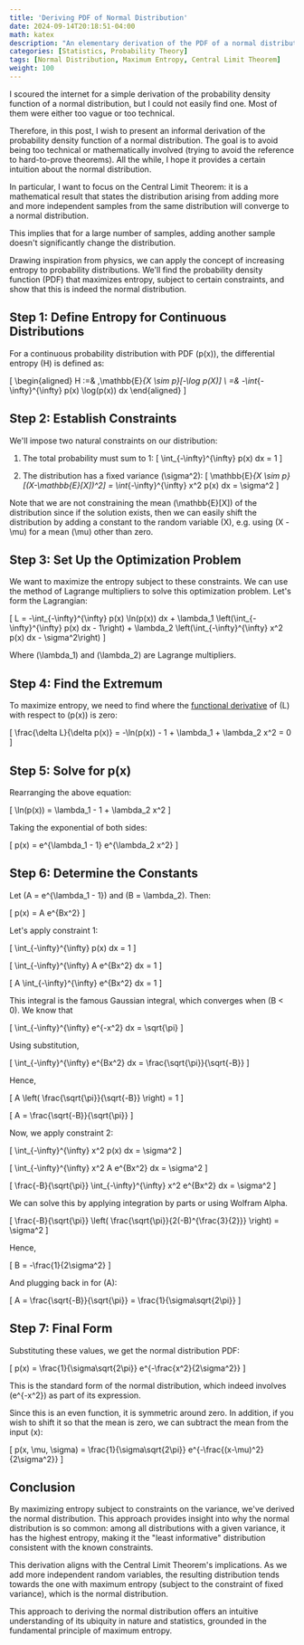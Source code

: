 ```yaml
---
title: 'Deriving PDF of Normal Distribution'
date: 2024-09-14T20:18:51-04:00
math: katex
description: "An elementary derivation of the PDF of a normal distribution."
categories: [Statistics, Probability Theory]
tags: [Normal Distribution, Maximum Entropy, Central Limit Theorem]
weight: 100
---
```


I scoured the internet for a simple derivation of the probability density function of a normal distribution, but I could not easily find one. Most of them were either too vague or too technical.

Therefore, in this post, I wish to present an informal derivation of the probability density function of a normal distribution. The goal is to avoid being too technical or mathematically involved (trying to avoid the reference to hard-to-prove theorems). All the while, I hope it provides a certain intuition about the normal distribution.

In particular, I want to focus on the Central Limit Theorem: it is a mathematical result that states the distribution arising from adding more and more independent samples from the same distribution will converge to a normal distribution.

This implies that for a large number of samples, adding another sample doesn't significantly change the distribution.

Drawing inspiration from physics, we can apply the concept of increasing entropy to probability distributions. We'll find the probability density function (PDF) that maximizes entropy, subject to certain constraints, and show that this is indeed the normal distribution.

## Step 1: Define Entropy for Continuous Distributions

For a continuous probability distribution with PDF \(p(x)\), the differential entropy \(H\) is defined as:

\[
\begin{aligned}
H :=& \,\mathbb{E}_{X \sim p}[-\log p(X)] \\
=& -\int_{-\infty}^{\infty} p(x) \log(p(x)) dx
\end{aligned}
\]

## Step 2: Establish Constraints

We'll impose two natural constraints on our distribution:

1. The total probability must sum to 1:
   \[
   \int_{-\infty}^{\infty} p(x) dx = 1
   \]

2. The distribution has a fixed variance \(\sigma^2\):
   \[
   \mathbb{E}_{X \sim p}[(X-\mathbb{E}[X])^2] = \int_{-\infty}^{\infty} x^2 p(x) dx = \sigma^2
   \]

Note that we are not constraining the mean \(\mathbb{E}[X]\) of the distribution since if the solution exists, then we can easily shift the distribution by adding a constant to the random variable \(X\), e.g. using \(X - \mu\) for a mean \(\mu\) other than zero.

## Step 3: Set Up the Optimization Problem

We want to maximize the entropy subject to these constraints. We can use the method of Lagrange multipliers to solve this optimization problem. Let's form the Lagrangian:

\[
L = -\int_{-\infty}^{\infty} p(x) \ln(p(x)) dx + \lambda_1 \left(\int_{-\infty}^{\infty} p(x) dx - 1\right) + \lambda_2 \left(\int_{-\infty}^{\infty} x^2 p(x) dx - \sigma^2\right)
\]

Where \(\lambda_1\) and \(\lambda_2\) are Lagrange multipliers.

## Step 4: Find the Extremum

To maximize entropy, we need to find where the [functional derivative](https://en.wikipedia.org/wiki/Functional_derivative) of \(L\) with respect to \(p(x)\) is zero:

\[
\frac{\delta L}{\delta p(x)} = -\ln(p(x)) - 1 + \lambda_1 + \lambda_2 x^2 = 0
\]

## Step 5: Solve for p(x)

Rearranging the above equation:

\[
\ln(p(x)) = \lambda_1 - 1 + \lambda_2 x^2
\]

Taking the exponential of both sides:

\[
p(x) = e^{\lambda_1 - 1} e^{\lambda_2 x^2}
\]

## Step 6: Determine the Constants

Let \(A = e^{\lambda_1 - 1}\) and \(B = \lambda_2\). Then:

\[
p(x) = A e^{Bx^2}
\]

Let's apply constraint 1:

\[
\int_{-\infty}^{\infty} p(x) dx = 1
\]

\[
\int_{-\infty}^{\infty} A e^{Bx^2} dx = 1
\]

\[
A \int_{-\infty}^{\infty} e^{Bx^2} dx = 1
\]

This integral is the famous Gaussian integral, which converges when \(B < 0\). We know that

\[
\int_{-\infty}^{\infty} e^{-x^2} dx = \sqrt{\pi}
\]

Using substitution,

\[
\int_{-\infty}^{\infty} e^{Bx^2} dx = \frac{\sqrt{\pi}}{\sqrt{-B}}
\]

Hence,

\[
A \left( \frac{\sqrt{\pi}}{\sqrt{-B}} \right) = 1
\]

\[
A = \frac{\sqrt{-B}}{\sqrt{\pi}}
\]

Now, we apply constraint 2:

\[
\int_{-\infty}^{\infty} x^2 p(x) dx = \sigma^2
\]

\[
\int_{-\infty}^{\infty} x^2 A e^{Bx^2} dx = \sigma^2
\]

\[
\frac{-B}{\sqrt{\pi}} \int_{-\infty}^{\infty} x^2 e^{Bx^2} dx = \sigma^2
\]

We can solve this by applying integration by parts or using Wolfram Alpha.

\[
\frac{-B}{\sqrt{\pi}} \left( \frac{\sqrt{\pi}}{2(-B)^{\frac{3}{2}}} \right) = \sigma^2
\]

Hence,

\[
B = -\frac{1}{2\sigma^2}
\]

And plugging back in for \(A\):

\[
A = \frac{\sqrt{-B}}{\sqrt{\pi}} = \frac{1}{\sigma\sqrt{2\pi}}
\]
## Step 7: Final Form

Substituting these values, we get the normal distribution PDF:

\[
p(x) = \frac{1}{\sigma\sqrt{2\pi}} e^{-\frac{x^2}{2\sigma^2}}
\]

This is the standard form of the normal distribution, which indeed involves \(e^{-x^2}\) as part of its expression.

Since this is an even function, it is symmetric around zero. In addition, if you wish to shift it so that the mean is zero, we can subtract the mean from the input \(x\):

\[
p(x, \mu, \sigma) = \frac{1}{\sigma\sqrt{2\pi}} e^{-\frac{(x-\mu)^2}{2\sigma^2}}
\]

## Conclusion

By maximizing entropy subject to constraints on the variance, we've derived the normal distribution. This approach provides insight into why the normal distribution is so common: among all distributions with a given variance, it has the highest entropy, making it the "least informative" distribution consistent with the known constraints.

This derivation aligns with the Central Limit Theorem's implications. As we add more independent random variables, the resulting distribution tends towards the one with maximum entropy (subject to the constraint of fixed variance), which is the normal distribution.

This approach to deriving the normal distribution offers an intuitive understanding of its ubiquity in nature and statistics, grounded in the fundamental principle of maximum entropy.